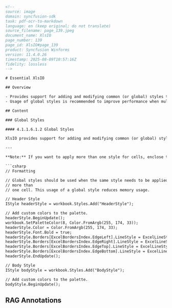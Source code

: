 ```html
<!-- 
source: image
domain: syncfusion-sdk
task: pdf-ocr-to-markdown
language: en (keep original; do not translate)
source_filename: page_139.jpeg
document_name: XlsIO
page_number: 139
page_id: XlsIO#page_139
product: Syncfusion Winforms
version: 11.4.0.26
timestamp: 2025-08-09T10:57:16Z
fidelity: lossless
-->

# Essential XlsIO

## Overview

- Provides support for adding and modifying common (or global) styles that can be applied to several ranges of cells in a workbook.
- Usage of global styles is recommended to improve performance when multiple cells require the same formatting.

## Content

### Global Styles

#### 4.1.1.6.1.2 Global Styles

XlsIO provides support for adding and modifying common (or global) styles that can be applied to one or more cells in a workbook. These styles can be created and applied to several ranges of cells in the workbook. Note that the usage of common styles to format spreadsheets is the recommended approach, since setting a separate style for each cell can reduce the performance considerably.

---

**Note:** If you want to apply more than one style for cells, enclose the style within the Begin and End calls. This will improve the performance.

```csharp
// Formatting

// Global styles should be used when the same style needs to be applied to
// more than
// one cell. This usage of a global style reduces memory usage.

// Header Style
IStyle headerStyle = workbook.Styles.Add("HeaderStyle");

// Add custom colors to the palette.
headerStyle.BeginUpdate();
workbook.SetPaletteColor(8, Color.FromArgb(255, 174, 33));
headerStyle.Color = Color.FromArgb(255, 174, 33);
headerStyle.Font.Bold = true;
headerStyle.Borders[ExcelBordersIndex.EdgeLeft].LineStyle = ExcelLineStyle.Thin;
headerStyle.Borders[ExcelBordersIndex.EdgeRight].LineStyle = ExcelLineStyle.Thin;
headerStyle.Borders[ExcelBordersIndex.EdgeTop].LineStyle = ExcelLineStyle.Thin;
headerStyle.Borders[ExcelBordersIndex.EdgeBottom].LineStyle = ExcelLineStyle.Thin;
headerStyle.EndUpdate();

// Body Style
IStyle bodyStyle = workbook.Styles.Add("BodyStyle");

// Add custom colors to the palette.
bodyStyle.BeginUpdate();
```

## RAG Annotations

<!-- tags: [XlsIO, global styles, performance improvement, styling, workbook formatting] keywords: [global styles, performance, cell formatting, workbook, Excel, custom colors, thin lines, bold font] -->
```